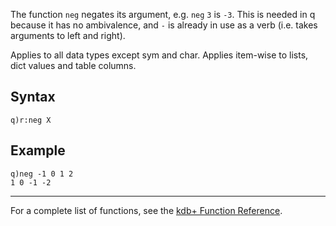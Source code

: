 The function `neg` negates its argument, e.g. `neg` `3` is `-3`. This is needed in q because it has no ambivalence, and `-` is already in use as a verb (i.e. takes arguments to left and right).

Applies to all data types except sym and char. Applies item-wise to lists, dict values and table columns.

Syntax
------

    q)r:neg X

Example
-------

    q)neg -1 0 1 2
    1 0 -1 -2

------------------------------------------------------------------------

For a complete list of functions, see the [kdb+ Function Reference](Reference "wikilink").
